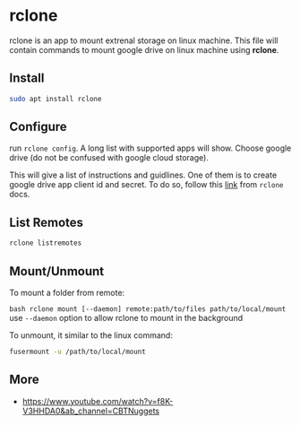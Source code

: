 # rclone

rclone is an app to mount extrenal storage on linux machine. This file will contain commands to mount google drive on linux machine using __rclone__.

## Install

```bash
sudo apt install rclone
```

## Configure

run `rclone config`. A long list with supported apps will show. Choose google drive (do not be confused with google cloud storage).

This will give a list of instructions and guidlines. One of them is to create google drive app client id and secret.
To do so, follow this [link](https://rclone.org/drive/#making-your-own-client-id) from `rclone` docs.

## List Remotes

```bash
rclone listremotes
```


## Mount/Unmount

To mount a folder from remote:

``bash
rclone mount [--daemon] remote:path/to/files path/to/local/mount
``
use `--daemon` option to allow rclone to mount in the background

To unmount, it similar to the linux command:
```bash
fusermount -u /path/to/local/mount
```


## More
- https://www.youtube.com/watch?v=f8K-V3HHDA0&ab_channel=CBTNuggets
